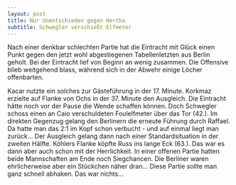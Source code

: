 ```yaml
---
layout: post
title: Nur Unentschieden gegen Hertha
subtitle: Schwegler verschießt Elfmeter
---
```


Nach einer denkbar schlechten Partie hat die Eintracht mit Glück einen Punkt gegen den jetzt wohl abgestiegenen Tabellenletzten aus Berlin geholt. Bei der Eintracht lief von Beginn an wenig zusammen. Die Offensive blieb weitgehend blass, während sich in der Abwehr einige Löcher offenbarten.

Kacar nutzte ein solches zur Gästeführung in der 17. Minute. Korkmaz erzielte auf Flanke von Ochs in der 37. Minute den Ausgleich. Die Eintracht hätte noch vor der Pause die Wende schaffen können. Doch Schwegler schoss einen an Caio verschuldeten Foulelfmeter über das Tor (42.). Im direkten Gegenzug gelang den Berlinern die erneute Führung durch Raffael. Da hatte man das 2:1 im Kopf schon verbucht - und auf einmal liegt man zurück... Der Ausgleich gelang dann nach einer Standardsituation in der zweiten Hälfte. Köhlers Flanke köpfte Russ ins lange Eck (63.). Das war es dann aber auch schon mit der Herrlichkeit. In einer offenen Partie hatten beide Mannschaften am Ende noch Siegchancen. Die Berliner waren ehrlicherweise aber ein Stückchen näher dran... Diese Partie sollte man ganz schnell abhaken. Das war nichts...
